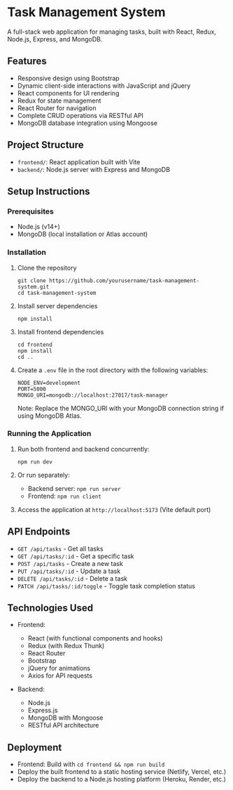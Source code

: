 # Task Management System

A full-stack web application for managing tasks, built with React, Redux, Node.js, Express, and MongoDB.

## Features

- Responsive design using Bootstrap
- Dynamic client-side interactions with JavaScript and jQuery
- React components for UI rendering
- Redux for state management
- React Router for navigation
- Complete CRUD operations via RESTful API
- MongoDB database integration using Mongoose

## Project Structure

- `frontend/`: React application built with Vite
- `backend/`: Node.js server with Express and MongoDB

## Setup Instructions

### Prerequisites

- Node.js (v14+)
- MongoDB (local installation or Atlas account)

### Installation

1. Clone the repository
   ```
   git clone https://github.com/yourusername/task-management-system.git
   cd task-management-system
   ```

2. Install server dependencies
   ```
   npm install
   ```

3. Install frontend dependencies
   ```
   cd frontend
   npm install
   cd ..
   ```

4. Create a `.env` file in the root directory with the following variables:
   ```
   NODE_ENV=development
   PORT=5000
   MONGO_URI=mongodb://localhost:27017/task-manager
   ```
   
   Note: Replace the MONGO_URI with your MongoDB connection string if using MongoDB Atlas.

### Running the Application

1. Run both frontend and backend concurrently:
   ```
   npm run dev
   ```

2. Or run separately:
   - Backend server: `npm run server`
   - Frontend: `npm run client`

3. Access the application at `http://localhost:5173` (Vite default port)

## API Endpoints

- `GET /api/tasks` - Get all tasks
- `GET /api/tasks/:id` - Get a specific task
- `POST /api/tasks` - Create a new task
- `PUT /api/tasks/:id` - Update a task
- `DELETE /api/tasks/:id` - Delete a task
- `PATCH /api/tasks/:id/toggle` - Toggle task completion status

## Technologies Used

- Frontend:
  - React (with functional components and hooks)
  - Redux (with Redux Thunk)
  - React Router
  - Bootstrap
  - jQuery for animations
  - Axios for API requests

- Backend:
  - Node.js
  - Express.js
  - MongoDB with Mongoose
  - RESTful API architecture

## Deployment

- Frontend: Build with `cd frontend && npm run build`
- Deploy the built frontend to a static hosting service (Netlify, Vercel, etc.)
- Deploy the backend to a Node.js hosting platform (Heroku, Render, etc.)